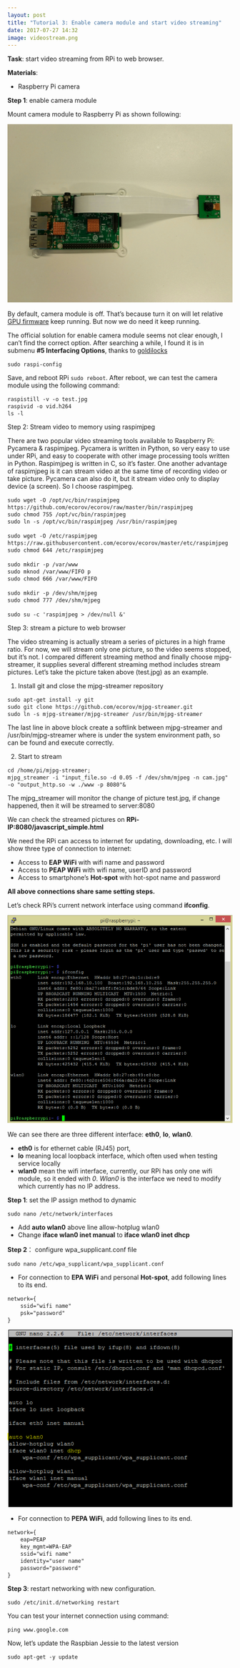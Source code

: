 ```yaml
---
layout: post
title: "Tutorial 3: Enable camera module and start video streaming"
date: 2017-07-27 14:32
image: videostream.png
---
```




**Task**: start video streaming from RPi to web browser. 

**Materials**: 

* Raspberry Pi camera 


**Step 1**: enable camera module

Mount camera module to Raspberry Pi as shown following:

![]( /images/videostream.png)

By default, camera module is off. That’s because turn it on will let relative [GPU firmware](https://www.raspberrypi.org/documentation/configuration/camera.md) keep running. But now we do need it keep running. 

The official solution for enable camera module seems not clear enough, I can’t find the correct option. After searching a while, I found it is in submenu **#5 Interfacing Options**, thanks to [goldilocks](https://raspberrypi.stackexchange.com/questions/68927/why-raspberry-pi-camera-wont-appear-on-rasp-config)

~~~
sudo raspi-config
~~~

Save, and reboot RPi `sudo reboot`. After reboot, we can test the camera module using the following command:

~~~
raspistill -v -o test.jpg
raspivid -o vid.h264
ls -l
~~~

Step 2: Stream video to memory using raspimjpeg

There are two popular video streaming tools available to Raspberry Pi: Pycamera & raspimjpeg. Pycamera is written in Python, so very easy to use under RPi, and easy to cooperate with other image processing tools written in Python. Raspimjpeg is written in C, so it’s faster. One another advantage of raspimjpeg is it can stream video at the same time of recording video or take picture. Pycamera can also do it, but it stream video only to display device (a screen). So I choose raspimjpeg.


~~~
sudo wget -O /opt/vc/bin/raspimjpeg https://github.com/ecorov/ecorov/raw/master/bin/raspimjpeg
sudo chmod 755 /opt/vc/bin/raspimjpeg
sudo ln -s /opt/vc/bin/raspimjpeg /usr/bin/raspimjpeg

sudo wget -O /etc/raspimjpeg https://raw.githubusercontent.com/ecorov/ecorov/master/etc/raspimjpeg
sudo chmod 644 /etc/raspimjpeg

sudo mkdir -p /var/www 
sudo mknod /var/www/FIFO p
sudo chmod 666 /var/www/FIFO

sudo mkdir -p /dev/shm/mjpeg
sudo chmod 777 /dev/shm/mjpeg

sudo su -c 'raspimjpeg > /dev/null &' 
~~~






Step 3: stream a picture to web browser

The video streaming is actually stream  a series of pictures in a high frame ratio. For now, we will stream only one picture, so the video seems stopped, but it’s not. I compared different streaming method and finally choose  mjpg-streamer, it supplies several different streaming method includes stream pictures. Let’s take the picture taken above (test.jpg) as an example. 

1. Install git and close the mjpg-streamer repository 

~~~
sudo apt-get install -y git
sudo git clone https://github.com/ecorov/mjpg-streamer.git
sudo ln -s mjpg-streamer/mjpg-streamer /usr/bin/mjpg-streamer
~~~


The last line in above block create a softlink between mjpg-streamer and /usr/bin/mjpg-streamer where is under the system environment path, so can be found and execute correctly. 

2. Start to stream

~~~
cd /home/pi/mjpg-streamer;
mjpg_streamer -i "input_file.so -d 0.05 -f /dev/shm/mjpeg -n cam.jpg" -o "output_http.so -w ./www -p 8080"&
~~~

The mjpg_streamer will monitor the change of picture test.jpg, if change happened, then it will be streamed to server:8080

We can check the streamed pictures on **RPi-IP:8080/javascript_simple.html**































We need the RPi can access to internet for updating, downloading, etc. I will show three type of connection to internet:

* Access to **EAP WiFi** with wifi name and password
* Access to **PEAP WiFi** with wifi name, userID and password
* Access to smartphone’s **Hot-spot** with hot-spot name and password

**All above connections share same setting steps.** 

Let’s check RPi’s current network interface using  command **ifconfig**.

![]( /images/ifconfig0.PNG)


We can see there are three different interface: **eth0**, **lo**, **wlan0**.
 
* **eth0** is for ethernet cable (RJ45) port, 
* **lo** meaning local loopback interface, which often used when testing service locally
* **wlan0** mean the wifi interface, currently, our RPi has only one wifi module, so it ended with *0*. *Wlan0* is the interface we need to modify which currently has no IP address. 

**Step 1**: set the IP assign method to dynamic 

~~~
sudo nano /etc/network/interfaces
~~~


* Add **auto wlan0** above line allow-hotplug wlan0
* Change **iface wlan0 inet manual** to **iface wlan0 inet dhcp**

**Step 2**： configure wpa_supplicant.conf file 

~~~
sudo nano /etc/wpa_supplicant/wpa_supplicant.conf
~~~

* For connection to **EPA WiFi** and personal **Hot-spot**, add following lines to its end.

~~~
network={
    ssid="wifi name"
    psk="password"
}
~~~


![]( /images/interfacessetting.PNG)

* For connection to **PEPA WiFi**, add following lines to its end.

~~~
network={
    eap=PEAP
    key_mgmt=WPA-EAP 
    ssid="wifi name"
    identity="user name"
    password="password"
}
~~~

**Step 3**: restart networking with new configuration.

~~~
sudo /etc/init.d/networking restart
~~~

You can test your internet connection using command: 

~~~
ping www.google.com
~~~

Now, let’s update the Raspbian Jessie to the latest version

~~~
sudo apt-get -y update
~~~
